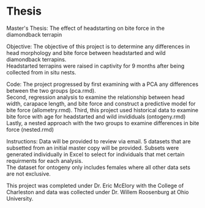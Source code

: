 # Thesis
Master's Thesis: The effect of headstarting on bite force in the diamondback terrapin

Objective:
The objective of this project is to determine any differences in head morphology and bite force between headstarted and wild diamondback terrapins.  
Headstarted terrapins were raised in captivity for 9 months after being collected from in situ nests.

Code:
The project progressed by first examining with a PCA any differences between the two groups (pca.rmd).  
Second, regression analysis to examine the relationship between head width, carapace length, and bite force and construct a predictive model
for bite force (allometry.rmd).
Third, this project used historical data to examine bite force with age for headstarted and wild invididuals (ontogeny.rmd)\
Lastly, a nested approach with the two groups to examine differences in bite force (nested.rmd)

Instructions:
Data will be provided to review via email.  5 datasets that are subsetted from an initial master copy will be provided. 
Subsets were generated individually in Excel to select for individuals that met certain requirments for each analysis.  
The dataset for ontogeny only includes females where all other data sets are not exclusive.

This project was completed under Dr. Eric McElory with the College of Charleston and data was collected under Dr. Willem Roosenburg at Ohio University.
